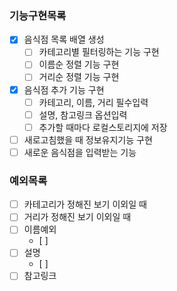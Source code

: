 ### 기능구현목록

- [x] 음식점 목록 배열 생성
  - [ ] 카테고리별 필터링하는 기능 구현
  - [ ] 이름순 정렬 기능 구현
  - [ ] 거리순 정렬 기능 구현
- [x] 음식점 추가 기능 구현
  - [ ] 카테고리, 이름, 거리 필수입력
  - [ ] 설명, 참고링크 옵션입력
  - [ ] 추가할 때마다 로컬스토리지에 저장
- [ ] 새로고침했을 때 정보유지기능 구현
- [ ] 새로운 음식점을 입력받는 기능

### 예외목록

- [ ] 카테고리가 정해진 보기 이외일 때
- [ ] 거리가 정해진 보기 이외일 때
- [ ] 이름예외
  - [ ]
- [ ] 설명
  - [ ]
- [ ] 참고링크
